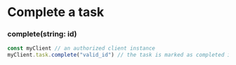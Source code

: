 # Complete a task

### complete(string: id) <a href="completestring-id" id="completestring-id"></a>

```javascript
const myClient // an authorized client instance
myClient.task.complete("valid_id") // the task is marked as completed in the todoist servers
```
